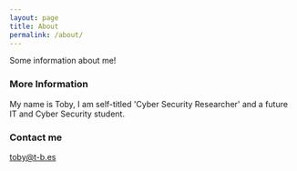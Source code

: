 ```yaml
---
layout: page
title: About
permalink: /about/
---
```


Some information about me!

### More Information

My name is Toby, I am self-titled 'Cyber Security Researcher' and a future IT and Cyber Security student.

### Contact me

[toby@t-b.es](mailto:toby@t-b.es)
